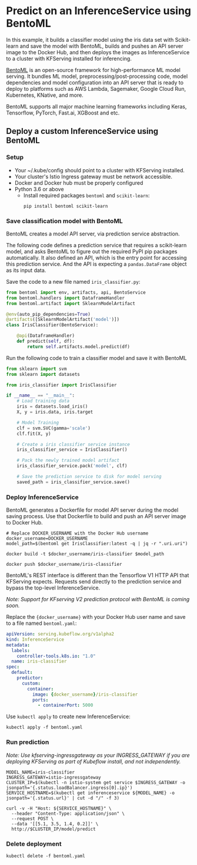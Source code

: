 # Predict on an InferenceService using BentoML

In this example, it builds a classifier model using the iris data set with Scikit-learn
and save the model with BentoML, builds and pushes an API server image to the Docker Hub,
and then deploys the images as InferenceService to a cluster with KFServing installed for
inferencing.

[BentoML](https://bentoml.org) is an open-source framework for high-performance ML model
serving. It bundles ML model, preprocessing/post-processing code, model dependencies
and model configuration into an API server that is ready to deploy to platforms such as
AWS Lambda, Sagemaker, Google Cloud Run, Kubernetes, KNative, and more.

BentoML supports all major machine learning frameworks including Keras, Tensorflow, PyTorch, Fast.ai, XGBoost and etc.

## Deploy a custom InferenceService using BentoML

### Setup

* Your ~/.kube/config should point to a cluster with KFServing installed.
* Your cluster's Istio Ingress gateway must be network accessible.
* Docker and Docker hub must be properly configured
* Python 3.6 or above
  * Install required packages `bentoml` and `scikit-learn`:
    ```shell
    pip install bentoml scikit-learn
    ```

### Save classification model with BentoML

BentoML creates a model API server, via prediction service abstraction.

The following code defines a prediction service that requires a scikit-learn model,
and asks BentoML to figure out the required PyPI pip packages automatically. It
also defined an API, which is the entry point for accessing this prediction service.
And the API is expecting a `pandas.DataFrame` object as its input data.

Save the code to a new file named `iris_classifier.py`:

```python
from bentoml import env, artifacts, api, BentoService
from bentoml.handlers import DataframeHandler
from bentoml.artifact import SklearnModelArtifact

@env(auto_pip_dependencies=True)
@artifacts([SklearnModelArtifact('model')])
class IrisClassifier(BentoService):

    @api(DataframeHandler)
    def predict(self, df):
        return self.artifacts.model.predict(df)
```

Run the following code to train a classifier model and save it with BentoML

```python
from sklearn import svm
from sklearn import datasets

from iris_classifier import IrisClassifier

if __name__ == "__main__":
    # Load training data
    iris = datasets.load_iris()
    X, y = iris.data, iris.target

    # Model Training
    clf = svm.SVC(gamma='scale')
    clf.fit(X, y)

    # Create a iris classifier service instance
    iris_classifier_service = IrisClassifier()

    # Pack the newly trained model artifact
    iris_classifier_service.pack('model', clf)

    # Save the prediction service to disk for model serving
    saved_path = iris_classifier_service.save()
```

### Deploy InferenceService

BentoML generates a Dockerfile for model API server during the model saving process. Use
that Dockerfile to build and push an API server image to Docker Hub.

```shell
# Replace DOCKER_USERNAME with the Docker Hub username
docker_username=DOCKER_USERNAME
model_path=$(bentoml get IrisClassifier:latest -q | jq -r ".uri.uri")

docker build -t $docker_username/iris-classifier $model_path

docker push $docker_username/iris-classifier
```

BentoML's REST interface is different than the Tensorflow V1 HTTP API that KFServing
expects. Requests send directly to the prediction service and bypass the top-level
InferenceService.

*Note: Support for KFserving V2 prediction protocol with BentoML is coming soon.*


Replace the `{docker_username}` with your Docker Hub user name and save to a file named
`bentoml.yaml`:

```yaml
apiVersion: serving.kubeflow.org/v1alpha2
kind: InferenceService
metadata:
  labels:
    controller-tools.k8s.io: "1.0"
  name: iris-classifier
spec:
  default:
    predictor:
      custom:
        container:
          image: {docker_username}/iris-classifier
          ports:
            - containerPort: 5000
```

Use `kubectl apply` to create new InferenceService:

```shell
kubectl apply -f bentoml.yaml
```

### Run prediction

*Note: Use kfserving-ingressgateway as your INGRESS_GATEWAY if you are deploying
KFServing as part of Kubeflow install, and not independently.*

```shell
MODEL_NAME=iris-classifier
INGRESS_GATEWAY=istio-ingressgateway
CLUSTER_IP=$(kubectl -n istio-system get service $INGRESS_GATEWAY -o jsonpath='{.status.loadBalancer.ingress[0].ip}')
SERVICE_HOSTNAME=$(kubectl get inferenceservice ${MODEL_NAME} -o jsonpath='{.status.url}' | cut -d "/" -f 3)

curl -v -H "Host: ${SERVICE_HOSTNAME}" \
  --header "Content-Type: application/json" \
  --request POST \
  --data '[[5.1, 3.5, 1.4, 0.2]]' \
  http://$CLUSTER_IP/model/predict
```

### Delete deployment

```shell
kubectl delete -f bentoml.yaml
```
